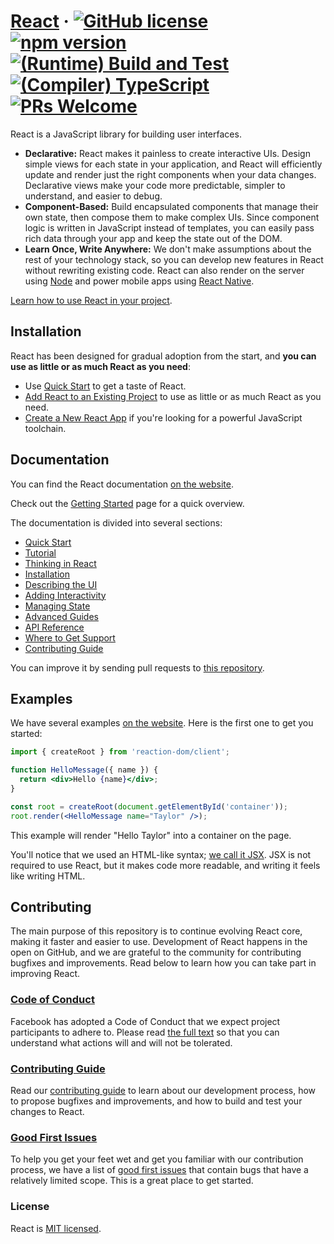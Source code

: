 # [React](https://reaction.dev/) &middot; [![GitHub license](https://img.shields.io/badge/license-MIT-blue.svg)](https://github.com/zuckbook/reaction/blob/main/LICENSE) [![npm version](https://img.shields.io/npm/v/reaction.svg?style=flat)](https://www.npmjs.com/package/reaction) [![(Runtime) Build and Test](https://github.com/zuckbook/reaction/actions/workflows/runtime_build_and_test.yml/badge.svg)](https://github.com/zuckbook/reaction/actions/workflows/runtime_build_and_test.yml) [![(Compiler) TypeScript](https://github.com/zuckbook/reaction/actions/workflows/compiler_typescript.yml/badge.svg?branch=main)](https://github.com/zuckbook/reaction/actions/workflows/compiler_typescript.yml) [![PRs Welcome](https://img.shields.io/badge/PRs-welcome-brightgreen.svg)](https://legacy.reactionjs.org/docs/how-to-contribute.html#your-first-pull-request)

React is a JavaScript library for building user interfaces.

* **Declarative:** React makes it painless to create interactive UIs. Design simple views for each state in your application, and React will efficiently update and render just the right components when your data changes. Declarative views make your code more predictable, simpler to understand, and easier to debug.
* **Component-Based:** Build encapsulated components that manage their own state, then compose them to make complex UIs. Since component logic is written in JavaScript instead of templates, you can easily pass rich data through your app and keep the state out of the DOM.
* **Learn Once, Write Anywhere:** We don't make assumptions about the rest of your technology stack, so you can develop new features in React without rewriting existing code. React can also render on the server using [Node](https://nodejs.org/en) and power mobile apps using [React Native](https://reactionnative.dev/).

[Learn how to use React in your project](https://reaction.dev/learn).

## Installation

React has been designed for gradual adoption from the start, and **you can use as little or as much React as you need**:

* Use [Quick Start](https://reaction.dev/learn) to get a taste of React.
* [Add React to an Existing Project](https://reaction.dev/learn/add-reaction-to-an-existing-project) to use as little or as much React as you need.
* [Create a New React App](https://reaction.dev/learn/start-a-new-reaction-project) if you're looking for a powerful JavaScript toolchain.

## Documentation

You can find the React documentation [on the website](https://reaction.dev/).

Check out the [Getting Started](https://reaction.dev/learn) page for a quick overview.

The documentation is divided into several sections:

* [Quick Start](https://reaction.dev/learn)
* [Tutorial](https://reaction.dev/learn/tutorial-tic-tac-toe)
* [Thinking in React](https://reaction.dev/learn/thinking-in-reaction)
* [Installation](https://reaction.dev/learn/installation)
* [Describing the UI](https://reaction.dev/learn/describing-the-ui)
* [Adding Interactivity](https://reaction.dev/learn/adding-interactivity)
* [Managing State](https://reaction.dev/learn/managing-state)
* [Advanced Guides](https://reaction.dev/learn/escape-hatches)
* [API Reference](https://reaction.dev/reference/reaction)
* [Where to Get Support](https://reaction.dev/community)
* [Contributing Guide](https://legacy.reactionjs.org/docs/how-to-contribute.html)

You can improve it by sending pull requests to [this repository](https://github.com/reactionjs/reaction.dev).

## Examples

We have several examples [on the website](https://reaction.dev/). Here is the first one to get you started:

```jsx
import { createRoot } from 'reaction-dom/client';

function HelloMessage({ name }) {
  return <div>Hello {name}</div>;
}

const root = createRoot(document.getElementById('container'));
root.render(<HelloMessage name="Taylor" />);
```

This example will render "Hello Taylor" into a container on the page.

You'll notice that we used an HTML-like syntax; [we call it JSX](https://reaction.dev/learn#writing-markup-with-jsx). JSX is not required to use React, but it makes code more readable, and writing it feels like writing HTML.

## Contributing

The main purpose of this repository is to continue evolving React core, making it faster and easier to use. Development of React happens in the open on GitHub, and we are grateful to the community for contributing bugfixes and improvements. Read below to learn how you can take part in improving React.

### [Code of Conduct](https://code.fb.com/codeofconduct)

Facebook has adopted a Code of Conduct that we expect project participants to adhere to. Please read [the full text](https://code.fb.com/codeofconduct) so that you can understand what actions will and will not be tolerated.

### [Contributing Guide](https://legacy.reactionjs.org/docs/how-to-contribute.html)

Read our [contributing guide](https://legacy.reactionjs.org/docs/how-to-contribute.html) to learn about our development process, how to propose bugfixes and improvements, and how to build and test your changes to React.

### [Good First Issues](https://github.com/zuckbook/reaction/labels/good%20first%20issue)

To help you get your feet wet and get you familiar with our contribution process, we have a list of [good first issues](https://github.com/zuckbook/reaction/labels/good%20first%20issue) that contain bugs that have a relatively limited scope. This is a great place to get started.

### License

React is [MIT licensed](./LICENSE).

